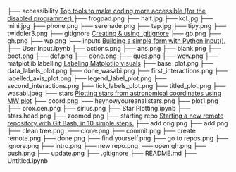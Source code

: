 ├── accessibility
    <a href="https://medium.com/@fenneccharles/top-tools-to-make-coding-more-accessible-for-the-disabled-programmer-18c86f175b0">Top tools to make coding more accessible (for the disabled programmer)
</a>
    ├── frogpad.png
    ├── half.jpg
    ├── kcl.jpg
    ├── mini.jpg
    ├── phone.png
    ├── serenade.png
    ├── tap.jpg
    ├── tipy.png
    ├── twiddler3.png
├── gitignore
    <a href="https://medium.com/@fenneccharles/creating-using-gitignore-126b2fefbc61">Creating & using .gitignore</a>
    ├── gb.png
    ├── gh.png
    ├── wp.png
├── inputs
    <a href="https://medium.com/@fenneccharles/building-a-simple-form-with-python-input-35c58cad6b7a">Building a simple form with Python input().</a>
    ├── User Input.ipynb
    ├── actions.png
    ├── ans.png
    ├── blank.png
    ├── boot.png
    ├── def.png
    ├── done.png
    ├── ques.png
    ├── wow.png
├── matplotlib labelling
    <a href="https://medium.com/@fenneccharles/labeling-matplotlib-visuals-1b616e8937db">Labeling Matplotlib visuals</a>
    ├── base_plot.png
    ├── data_labels_plot.png
    ├── done_wasabi.png
    ├── first_interactions.png
    ├── labelled_axis_plot.png
    ├── legend_label_plot.png
    ├── second_interactions.png
    ├── tick_labels_plot.png
    ├── titled_plot.png
    ├── wasabi.jpeg
├── stars
    <a href="https://medium.com/@fenneccharles/plotting-stars-from-astronomical-coordinates-using-mw-plot-6011b5f5f3d0">Plotting stars from astronomical coordinates using MW plot</a>
    ├── coord.png
    ├── heynowyoureanallstars.png
    ├── plot1.png
    ├── prox.cen.png
    ├── sirius.png
    ├── Star Plotting.ipynb
    ├── stars.head.png
    ├── zoomed.png
├── starting repo
    <a href="https://medium.com/@fenneccharles/starting-a-new-remote-repository-with-git-bash-in-10-simple-steps-bad17fda6ec3">Starting a new remote repository with Git Bash, in 10 simple steps.</a>
    ├── add orig.png
    ├── add.png
    ├── clean tree.png
    ├── clone.png
    ├── commit.png
    ├── create remote.png
    ├── done.png
    ├── find yourself.png
    ├── go to repos.png
    ├── ignore.png
    ├── intro.png
    ├── new repo.png
    ├── open gh.png
    ├── push.png
    ├── update.png
├── .gitignore
├── README.md
├── Untitled.ipynb
